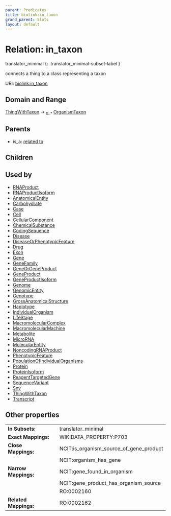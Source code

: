 ```yaml
---
parent: Predicates
title: biolink:in_taxon
grand_parent: Slots
layout: default
---
```


# Relation: in_taxon

translator_minimal
{: .translator_minimal-subset-label }


connects a thing to a class representing a taxon

URI: [biolink:in_taxon](https://w3id.org/biolink/vocab/in_taxon)

## Domain and Range

[ThingWithTaxon](ThingWithTaxon.md) ->  <sub>0..*</sub> [OrganismTaxon](OrganismTaxon.md)

## Parents

 *  is_a: [related to](related_to.md)

## Children


## Used by

 * [RNAProduct](RNAProduct.md)
 * [RNAProductIsoform](RNAProductIsoform.md)
 * [AnatomicalEntity](AnatomicalEntity.md)
 * [Carbohydrate](Carbohydrate.md)
 * [Case](Case.md)
 * [Cell](Cell.md)
 * [CellularComponent](CellularComponent.md)
 * [ChemicalSubstance](ChemicalSubstance.md)
 * [CodingSequence](CodingSequence.md)
 * [Disease](Disease.md)
 * [DiseaseOrPhenotypicFeature](DiseaseOrPhenotypicFeature.md)
 * [Drug](Drug.md)
 * [Exon](Exon.md)
 * [Gene](Gene.md)
 * [GeneFamily](GeneFamily.md)
 * [GeneOrGeneProduct](GeneOrGeneProduct.md)
 * [GeneProduct](GeneProduct.md)
 * [GeneProductIsoform](GeneProductIsoform.md)
 * [Genome](Genome.md)
 * [GenomicEntity](GenomicEntity.md)
 * [Genotype](Genotype.md)
 * [GrossAnatomicalStructure](GrossAnatomicalStructure.md)
 * [Haplotype](Haplotype.md)
 * [IndividualOrganism](IndividualOrganism.md)
 * [LifeStage](LifeStage.md)
 * [MacromolecularComplex](MacromolecularComplex.md)
 * [MacromolecularMachine](MacromolecularMachine.md)
 * [Metabolite](Metabolite.md)
 * [MicroRNA](MicroRNA.md)
 * [MolecularEntity](MolecularEntity.md)
 * [NoncodingRNAProduct](NoncodingRNAProduct.md)
 * [PhenotypicFeature](PhenotypicFeature.md)
 * [PopulationOfIndividualOrganisms](PopulationOfIndividualOrganisms.md)
 * [Protein](Protein.md)
 * [ProteinIsoform](ProteinIsoform.md)
 * [ReagentTargetedGene](ReagentTargetedGene.md)
 * [SequenceVariant](SequenceVariant.md)
 * [Snv](Snv.md)
 * [ThingWithTaxon](ThingWithTaxon.md)
 * [Transcript](Transcript.md)

## Other properties

|  |  |  |
| --- | --- | --- |
| **In Subsets:** | | translator_minimal |
| **Exact Mappings:** | | WIKIDATA_PROPERTY:P703 |
| **Close Mappings:** | | NCIT:is_organism_source_of_gene_product |
|  | | NCIT:organism_has_gene |
| **Narrow Mappings:** | | NCIT:gene_found_in_organism |
|  | | NCIT:gene_product_has_organism_source |
|  | | RO:0002160 |
| **Related Mappings:** | | RO:0002162 |


